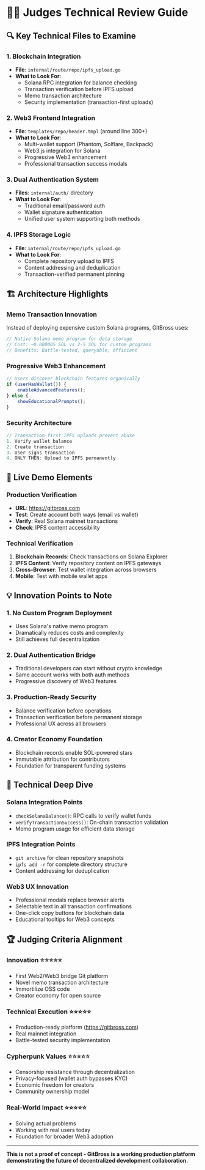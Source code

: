 # 👨‍⚖️ Judges Technical Review Guide

## 🔍 Key Technical Files to Examine

### **1. Blockchain Integration**
- **File**: `internal/route/repo/ipfs_upload.go`
- **What to Look For**: 
  - Solana RPC integration for balance checking
  - Transaction verification before IPFS upload
  - Memo transaction architecture
  - Security implementation (transaction-first uploads)

### **2. Web3 Frontend Integration**
- **File**: `templates/repo/header.tmpl` (around line 300+)
- **What to Look For**:
  - Multi-wallet support (Phantom, Solflare, Backpack)
  - Web3.js integration for Solana
  - Progressive Web3 enhancement
  - Professional transaction success modals

### **3. Dual Authentication System**
- **Files**: `internal/auth/` directory
- **What to Look For**:
  - Traditional email/password auth
  - Wallet signature authentication
  - Unified user system supporting both methods

### **4. IPFS Storage Logic**
- **File**: `internal/route/repo/ipfs_upload.go`
- **What to Look For**:
  - Complete repository upload to IPFS
  - Content addressing and deduplication
  - Transaction-verified permanent pinning

## 🏗️ Architecture Highlights

### **Memo Transaction Innovation**
Instead of deploying expensive custom Solana programs, GitBross uses:
```go
// Native Solana memo program for data storage
// Cost: ~0.000005 SOL vs 2-5 SOL for custom programs
// Benefits: Battle-tested, queryable, efficient
```

### **Progressive Web3 Enhancement**
```javascript
// Users discover blockchain features organically
if (userHasWallet()) {
    enableAdvancedFeatures();
} else {
    showEducationalPrompts();
}
```

### **Security Architecture**
```go
// Transaction-first IPFS uploads prevent abuse
1. Verify wallet balance
2. Create transaction
3. User signs transaction  
4. ONLY THEN: Upload to IPFS permanently
```

## 🚀 Live Demo Elements

### **Production Verification**
- **URL**: https://gitbross.com
- **Test**: Create account both ways (email vs wallet)
- **Verify**: Real Solana mainnet transactions
- **Check**: IPFS content accessibility

### **Technical Verification**
1. **Blockchain Records**: Check transactions on Solana Explorer
2. **IPFS Content**: Verify repository content on IPFS gateways
3. **Cross-Browser**: Test wallet integration across browsers
4. **Mobile**: Test with mobile wallet apps

## 💡 Innovation Points to Note

### **1. No Custom Program Deployment**
- Uses Solana's native memo program
- Dramatically reduces costs and complexity
- Still achieves full decentralization

### **2. Dual Authentication Bridge**
- Traditional developers can start without crypto knowledge
- Same account works with both auth methods
- Progressive discovery of Web3 features

### **3. Production-Ready Security**
- Balance verification before operations
- Transaction verification before permanent storage
- Professional UX across all browsers

### **4. Creator Economy Foundation**
- Blockchain records enable SOL-powered stars
- Immutable attribution for contributors
- Foundation for transparent funding systems

## 🔬 Technical Deep Dive

### **Solana Integration Points**
- `checkSolanaBalance()`: RPC calls to verify wallet funds
- `verifyTransactionSuccess()`: On-chain transaction validation
- Memo program usage for efficient data storage

### **IPFS Integration Points**
- `git archive` for clean repository snapshots
- `ipfs add -r` for complete directory structure
- Content addressing for deduplication

### **Web3 UX Innovation**
- Professional modals replace browser alerts
- Selectable text in all transaction confirmations
- One-click copy buttons for blockchain data
- Educational tooltips for Web3 concepts

## 🏆 Judging Criteria Alignment

### **Innovation** ⭐⭐⭐⭐⭐
- First Web2/Web3 bridge Git platform
- Novel memo transaction architecture
- Immortilize OSS code
- Creator economy for open source

### **Technical Execution** ⭐⭐⭐⭐⭐
- Production-ready platform (https://gitbross.com)
- Real mainnet integration
- Battle-tested security implementation

### **Cypherpunk Values** ⭐⭐⭐⭐⭐
- Censorship resistance through decentralization
- Privacy-focused (wallet auth bypasses KYC)
- Economic freedom for creators
- Community ownership model

### **Real-World Impact** ⭐⭐⭐⭐⭐
- Solving actual problems
- Working with real users today
- Foundation for broader Web3 adoption

---

**This is not a proof of concept - GitBross is a working production platform demonstrating the future of decentralized development collaboration.**